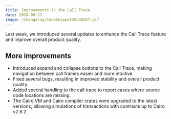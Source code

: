 ```yaml
---
title: Improvements in the Call Trace
date: 2024-09-27
image: /changelog/CodeSnippet20240927.gif
---
```


Last week, we introduced several updates to enhance the Call Trace
            feature and improve overall product quality.

## More improvements

- Introduced expand and collapse buttons to the Call Trace, making
              navigation between call frames easier and more intuitive.
- Fixed several bugs, resulting in improved stability and overall
              product quality.
- Added special handling to the call trace to report cases where
              source code locations are missing.
- The Cairo VM and Cairo compiler crates were upgraded to the latest
              versions, allowing simulations of transactions with contracts up
              to Cairo v2.8.2.
